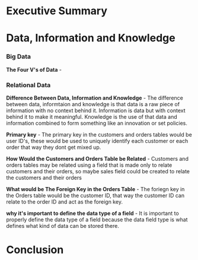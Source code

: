 # Executive Summary 



# Data, Information and Knowledge


### Big Data

**The Four V's of Data** - 

### Relational Data 

**Difference Between Data, Information and Knowledge** - The difference between data, informtaion and knowledge is that data is a raw piece of information with no context behind it. Information is data but with context behind it to make it meaningful. Knowledge is the use of that data and information combined to form something like an innovation or set policies. 

**Primary key** - The primary key in the customers and orders tables would be user ID's, these would be used to uniquely identify each customer or each order that way they dont get mixed up. 

**How Would the Customers and Orders Table be Related** - Customers and orders tables may be related using a field that is made only to relate customers and their orders, so maybe sales field could be created to relate the customers and their orders 

**What would be The Foreign Key in the Orders Table** -  The foriegn key in the Orders table would be the customer ID, that way the customer ID can relate to the order ID and act as the foreign key. 

**why it's important to define the data type of a field** - It is important to properly define the data type of a field because the data field type is what defines what kind of data can be stored there. 



# Conclusion 
